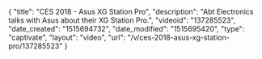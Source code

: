 {
    "title": "CES 2018 - Asus XG Station Pro",
    "description": "Abt Electronics talks with Asus about their XG Station Pro.",
    "videoid": "137285523",
    "date_created": "1515694732",
    "date_modified": "1515695420",
    "type": "captivate",
    "layout": "video",
    "url": "\/v\/ces-2018-asus-xg-station-pro\/137285523"
}